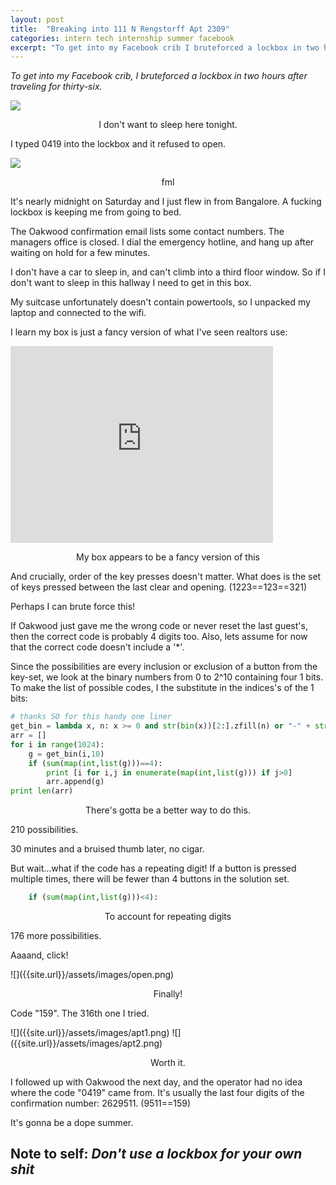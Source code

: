 ```yaml
---
layout: post
title:  "Breaking into 111 N Rengstorff Apt 2309"
categories: intern tech internship summer facebook
excerpt: "To get into my Facebook crib I bruteforced a lockbox in two hours after traveling for thirty-six."
---
```


_To get into my Facebook crib, I bruteforced a lockbox in two hours after traveling for thirty-six._

![]({{site.url}}/assets/images/hall.png)
<p style="text-align: center">I don't want to sleep here tonight.</p>

I typed 0419 into the lockbox and it refused to open.

![]({{site.url}}/assets/images/locked.png)
<p style="text-align: center">fml</p>

It's nearly midnight on Saturday and I just flew in from Bangalore. A fucking lockbox is keeping me from going to bed.

The Oakwood confirmation email lists some contact numbers. The managers office is closed. I dial the emergency hotline, and hang up after waiting on hold for a few minutes. 

I don't have a car to sleep in, and can't climb into a third floor window. So if I don't want to sleep in this hallway I need to get in this box.

My suitcase unfortunately doesn't contain powertools, so I unpacked my laptop and connected to the wifi.

I learn my box is just a fancy version of what I've seen realtors use:

<iframe width="420" height="315" src="https://www.youtube.com/embed/3acANxWfAVE" frameborder="0" allowfullscreen></iframe>
<p style="text-align: center">My box appears to be a fancy version of this</p>

And crucially, order of the key presses doesn't matter. What does is the set of keys pressed between the last clear and opening. (1223==123==321)

Perhaps I can brute force this!

If Oakwood just gave me the wrong code or never reset the last guest's, then the correct code is probably 4 digits too. Also, lets assume for now that the correct code doesn't include a '*'.

Since the possibilities are every inclusion or exclusion of a button from the key-set, we  look at the binary numbers from 0 to 2^10 containing four 1 bits. To make the list of possible codes, I the substitute in the indices's of the 1 bits:

```python
# thanks SO for this handy one liner
get_bin = lambda x, n: x >= 0 and str(bin(x))[2:].zfill(n) or "-" + str(bin(x))[3:].zfill(n)
arr = []
for i in range(1024):
    g = get_bin(i,10)
    if (sum(map(int,list(g)))==4):
        print [i for i,j in enumerate(map(int,list(g))) if j>0]
        arr.append(g)
print len(arr)

```
<p style="text-align: center">There's gotta be a better way to do this.</p>

210 possibilities.

30 minutes and a bruised thumb later, no cigar. 

But wait...what if the code has a repeating digit! If a button is pressed multiple times, there will be fewer than 4 buttons in the solution set.

```python
    if (sum(map(int,list(g)))<4):
```
<p style="text-align: center">To account for repeating digits</p>

176 more possibilities.

Aaaand, click!

<pic of open>
![]({{site.url}}/assets/images/open.png)
<p style="text-align: center">Finally!</p>

Code "159". The 316th one I tried. 

<pic of place>
![]({{site.url}}/assets/images/apt1.png)
![]({{site.url}}/assets/images/apt2.png)
<p style="text-align: center">Worth it.</p>

I followed up with Oakwood the next day, and the operator had no idea where the code "0419" came from. It's usually the last four digits of the confirmation number: 2629511. (9511==159)

It's gonna be a dope summer.

## Note to self: _Don't use a lockbox for your own shit_